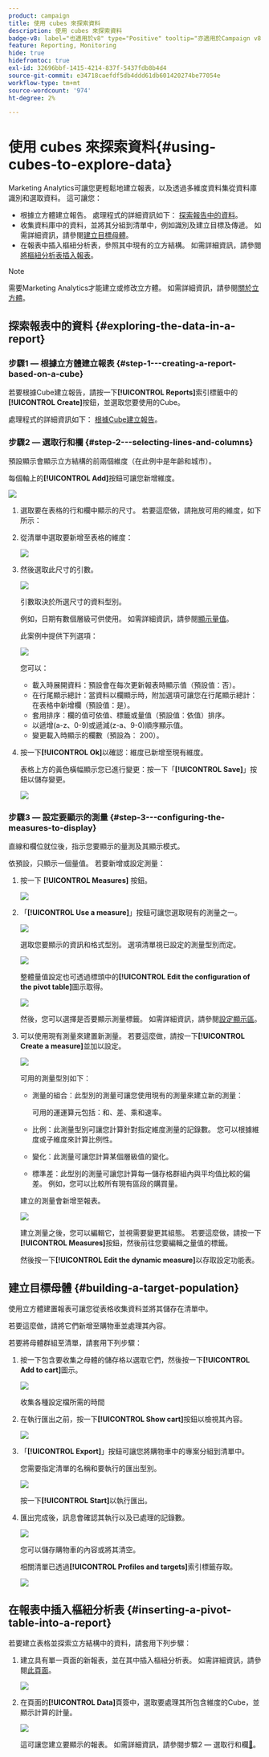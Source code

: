 ```yaml
---
product: campaign
title: 使用 cubes 來探索資料
description: 使用 cubes 來探索資料
badge-v8: label="也適用於v8" type="Positive" tooltip="亦適用於Campaign v8"
feature: Reporting, Monitoring
hide: true
hidefromtoc: true
exl-id: 32696bbf-1415-4214-837f-5437fdb8b4d4
source-git-commit: e34718caefdf5db4ddd61db601420274be77054e
workflow-type: tm+mt
source-wordcount: '974'
ht-degree: 2%

---
```


# 使用 cubes 來探索資料{#using-cubes-to-explore-data}



Marketing Analytics可讓您更輕鬆地建立報表，以及透過多維度資料集從資料庫識別和選取資料。 這可讓您：

* 根據立方體建立報告。 處理程式的詳細資訊如下： [探索報告中的資料](#exploring-the-data-in-a-report)。
* 收集資料庫中的資料，並將其分組到清單中，例如識別及建立目標及傳遞。 如需詳細資訊，請參閱[建立目標母體](#building-a-target-population)。
* 在報表中插入樞紐分析表，參照其中現有的立方結構。 如需詳細資訊，請參閱[將樞紐分析表插入報表](#inserting-a-pivot-table-into-a-report)。

>[!NOTE]
>
>需要Marketing Analytics才能建立或修改立方體。 如需詳細資訊，請參閱[關於立方體](../../reporting/using/ac-cubes.md)。

## 探索報表中的資料 {#exploring-the-data-in-a-report}

### 步驟1 — 根據立方體建立報表 {#step-1---creating-a-report-based-on-a-cube}

若要根據Cube建立報告，請按一下&#x200B;**[!UICONTROL Reports]**&#x200B;索引標籤中的&#x200B;**[!UICONTROL Create]**&#x200B;按鈕，並選取您要使用的Cube。

處理程式的詳細資訊如下： [根據Cube建立報告](../../reporting/using/creating-indicators.md#creating-a-report-based-on-a-cube)。

### 步驟2 — 選取行和欄 {#step-2---selecting-lines-and-columns}

預設顯示會顯示立方結構的前兩個維度（在此例中是年齡和城市）。

每個軸上的&#x200B;**[!UICONTROL Add]**&#x200B;按鈕可讓您新增維度。

![](assets/s_advuser_cube_in_report_03.png)

1. 選取要在表格的行和欄中顯示的尺寸。 若要這麼做，請拖放可用的維度，如下所示：
1. 從清單中選取要新增至表格的維度：

   ![](assets/s_advuser_cube_in_report_04.png)

1. 然後選取此尺寸的引數。

   ![](assets/s_advuser_cube_in_report_04b.png)

   引數取決於所選尺寸的資料型別。

   例如，日期有數個層級可供使用。 如需詳細資訊，請參閱[顯示量值](../../reporting/using/concepts-and-methodology.md#displaying-measures)。

   此案例中提供下列選項：

   ![](assets/s_advuser_cube_in_report_config2.png)

   您可以：

   * 載入時展開資料：預設會在每次更新報表時顯示值（預設值：否）。
   * 在行尾顯示總計：當資料以欄顯示時，附加選項可讓您在行尾顯示總計：在表格中新增欄（預設值：是）。
   * 套用排序：欄的值可依值、標籤或量值（預設值：依值）排序。
   * 以遞增(a-z、0-9)或遞減(z-a、9-0)順序顯示值。
   * 變更載入時顯示的欄數（預設為： 200）。

1. 按一下&#x200B;**[!UICONTROL Ok]**&#x200B;以確認：維度已新增至現有維度。

   表格上方的黃色橫幅顯示您已進行變更：按一下「**[!UICONTROL Save]**」按鈕以儲存變更。

   ![](assets/s_advuser_cube_in_report_04c.png)

### 步驟3 — 設定要顯示的測量 {#step-3---configuring-the-measures-to-display}

直線和欄位就位後，指示您要顯示的量測及其顯示模式。

依預設，只顯示一個量值。 若要新增或設定測量：

1. 按一下 **[!UICONTROL Measures]** 按鈕。

   ![](assets/s_advuser_cube_in_report_05.png)

1. 「**[!UICONTROL Use a measure]**」按鈕可讓您選取現有的測量之一。

   ![](assets/s_advuser_cube_in_report_08.png)

   選取您要顯示的資訊和格式型別。 選項清單視已設定的測量型別而定。

   ![](assets/s_advuser_cube_in_report_09.png)

   整體量值設定也可透過標頭中的&#x200B;**[!UICONTROL Edit the configuration of the pivot table]**&#x200B;圖示取得。

   ![](assets/s_advuser_cube_in_report_config_02.png)

   然後，您可以選擇是否要顯示測量標籤。 如需詳細資訊，請參閱[設定顯示區](../../reporting/using/concepts-and-methodology.md#configuring-the-display)。

1. 可以使用現有測量來建置新測量。 若要這麼做，請按一下&#x200B;**[!UICONTROL Create a measure]**&#x200B;並加以設定。

   ![](assets/s_advuser_cube_in_report_config_02a.png)

   可用的測量型別如下：

   * 測量的組合：此型別的測量可讓您使用現有的測量來建立新的測量：

     可用的運運算元包括：和、差、乘和速率。

   * 比例：此測量型別可讓您計算針對指定維度測量的記錄數。 您可以根據維度或子維度來計算比例性。
   * 變化：此測量可讓您計算某個層級值的變化。
   * 標準差：此型別的測量可讓您計算每一儲存格群組內與平均值比較的偏差。 例如，您可以比較所有現有區段的購買量。

   建立的測量會新增至報表。

   ![](assets/s_advuser_cube_in_report_config_02b.png)

   建立測量之後，您可以編輯它，並視需要變更其組態。 若要這麼做，請按一下&#x200B;**[!UICONTROL Measures]**&#x200B;按鈕，然後前往您要編輯之量值的標籤。

   然後按一下&#x200B;**[!UICONTROL Edit the dynamic measure]**&#x200B;以存取設定功能表。

## 建立目標母體 {#building-a-target-population}

使用立方體建置報表可讓您從表格收集資料並將其儲存在清單中。

若要這麼做，請將它們新增至購物車並處理其內容。

若要將母體群組至清單，請套用下列步驟：

1. 按一下包含要收集之母體的儲存格以選取它們，然後按一下&#x200B;**[!UICONTROL Add to cart]**&#x200B;圖示。

   ![](assets/s_advuser_cube_in_report_config_02c.png)

   收集各種設定檔所需的時間

1. 在執行匯出之前，按一下&#x200B;**[!UICONTROL Show cart]**&#x200B;按鈕以檢視其內容。

   ![](assets/s_advuser_cube_in_report_config_02d.png)

1. 「**[!UICONTROL Export]**」按鈕可讓您將購物車中的專案分組到清單中。

   您需要指定清單的名稱和要執行的匯出型別。

   ![](assets/s-advuser_cube_in_report_config_02e.png)

   按一下&#x200B;**[!UICONTROL Start]**&#x200B;以執行匯出。

1. 匯出完成後，訊息會確認其執行以及已處理的記錄數。

   ![](assets/s_advuser_cube_in_report_config_02f.png)

   您可以儲存購物車的內容或將其清空。

   相關清單已透過&#x200B;**[!UICONTROL Profiles and targets]**&#x200B;索引標籤存取。

   ![](assets/s_advuser_cube_in_report_config_02g.png)

## 在報表中插入樞紐分析表 {#inserting-a-pivot-table-into-a-report}

若要建立表格並探索立方結構中的資料，請套用下列步驟：

1. 建立具有單一頁面的新報表，並在其中插入樞紐分析表。 如需詳細資訊，請參閱[此頁面](../../reporting/using/creating-a-table.md#creating-a-breakdown-or-pivot-table)。

   ![](assets/s_advuser_cube_in_report_01.png)

1. 在頁面的&#x200B;**[!UICONTROL Data]**&#x200B;頁簽中，選取要處理其所包含維度的Cube，並顯示計算的計量。

   ![](assets/s_advuser_cube_in_report_02.png)

   這可讓您建立要顯示的報表。 如需詳細資訊，請參閱步驟2 — 選取行和欄[&#128279;](#step-2---selecting-lines-and-columns)。

